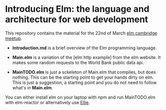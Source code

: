# Introducing Elm: the language and architecture for web development

This repository contains the material for the 22nd of March [elm cambridge meetup](https://www.meetup.com/elm-cambridge/events/248132273/).

* **Introduction.md** is a brief overview of the Elm programming language.

* **Main.elm** is a variation of the [elm http example] from the elm website. It makes some random requests to the World Bank public data api.

* **MainTODO.elm** is just a sckeleton of Main.elm that compiles, but does nothing. This can be the starting point to get your hands dirty on elm. This is just a suggestion, a starting point and you do not need to follow what's in **Main.elm**.


You can either install elm on your laptop with npm and run MainTODO.elm with elm-reactor or alternatively use [Ellie](https://ellie-app.com/new).



